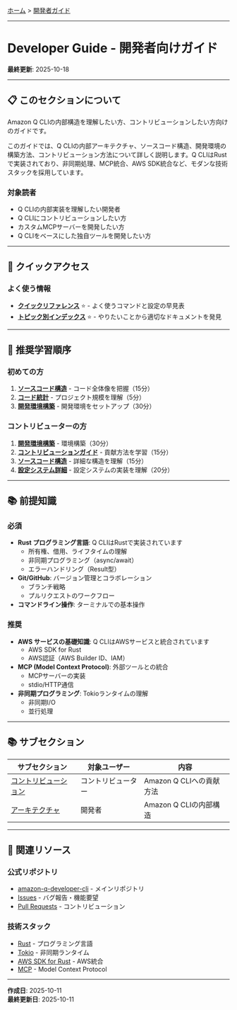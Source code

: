 [ホーム](../README.md) > [開発者ガイド](README.md)

---

# Developer Guide - 開発者向けガイド

**最終更新**: 2025-10-18

---

## 📋 このセクションについて

Amazon Q CLIの内部構造を理解したい方、コントリビューションしたい方向けのガイドです。

このガイドでは、Q CLIの内部アーキテクチャ、ソースコード構造、開発環境の構築方法、コントリビューション方法について詳しく説明します。Q CLIはRustで実装されており、非同期処理、MCP統合、AWS SDK統合など、モダンな技術スタックを採用しています。

### 対象読者
- Q CLIの内部実装を理解したい開発者
- Q CLIにコントリビューションしたい方
- カスタムMCPサーバーを開発したい方
- Q CLIをベースにした独自ツールを開発したい方

---

## 🚀 クイックアクセス

### よく使う情報

- **[クイックリファレンス](../01_for-users/07_reference/08_quick-reference.md)** ⭐ - よく使うコマンドと設定の早見表
- **[トピック別インデックス](../01_for-users/07_reference/09_topic-index.md)** ⭐ - やりたいことから適切なドキュメントを発見

---

## 🚀 推奨学習順序

### 初めての方
1. **[ソースコード構造](02_architecture/03_source-code-structure.md)** - コード全体像を把握（15分）
2. **[コード統計](02_architecture/04_code-statistics.md)** - プロジェクト規模を理解（5分）
3. **[開発環境構築](01_contributing/01_development-setup.md)** - 開発環境をセットアップ（30分）

### コントリビューターの方
1. **[開発環境構築](01_contributing/01_development-setup.md)** - 環境構築（30分）
2. **[コントリビューションガイド](01_contributing/README.md)** - 貢献方法を学習（15分）
3. **[ソースコード構造](02_architecture/03_source-code-structure.md)** - 詳細な構造を理解（15分）
4. **[設定システム詳細](02_architecture/02_configuration-system.md)** - 設定システムの実装を理解（20分）

---

## 📚 前提知識

### 必須
- **Rust プログラミング言語**: Q CLIはRustで実装されています
  - 所有権、借用、ライフタイムの理解
  - 非同期プログラミング（async/await）
  - エラーハンドリング（Result型）
- **Git/GitHub**: バージョン管理とコラボレーション
  - ブランチ戦略
  - プルリクエストのワークフロー
- **コマンドライン操作**: ターミナルでの基本操作

### 推奨
- **AWS サービスの基礎知識**: Q CLIはAWSサービスと統合されています
  - AWS SDK for Rust
  - AWS認証（AWS Builder ID、IAM）
- **MCP (Model Context Protocol)**: 外部ツールとの統合
  - MCPサーバーの実装
  - stdio/HTTP通信
- **非同期プログラミング**: Tokioランタイムの理解
  - 非同期I/O
  - 並行処理

---

## 📚 サブセクション

| サブセクション | 対象ユーザー | 内容 |
|--------------|-------------|------|
| [コントリビューション](01_contributing/) | コントリビューター | Amazon Q CLIへの貢献方法 |
| [アーキテクチャ](02_architecture/) | 開発者 | Amazon Q CLIの内部構造 |

---

## 🔗 関連リソース

### 公式リポジトリ
- [amazon-q-developer-cli](https://github.com/aws/amazon-q-developer-cli) - メインリポジトリ
- [Issues](https://github.com/aws/amazon-q-developer-cli/issues) - バグ報告・機能要望
- [Pull Requests](https://github.com/aws/amazon-q-developer-cli/pulls) - コントリビューション

### 技術スタック
- [Rust](https://www.rust-lang.org/) - プログラミング言語
- [Tokio](https://tokio.rs/) - 非同期ランタイム
- [AWS SDK for Rust](https://aws.amazon.com/sdk-for-rust/) - AWS統合
- [MCP](https://modelcontextprotocol.io/) - Model Context Protocol

---

**作成日**: 2025-10-11  
**最終更新日**: 2025-10-11
